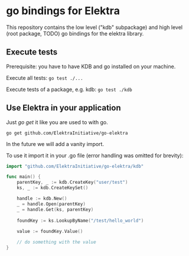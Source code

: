 # go bindings for Elektra

This repository contains the low level ("kdb" subpackage) and high level (root package, TODO) go bindings for the elektra library.

## Execute tests
Prerequisite: you have to have KDB and go installed on your machine.

Execute all tests:
`go test ./...`

Execute tests of a package, e.g. kdb:
`go test ./kdb`

## Use Elektra in your application
Just *go get* it like you are used to with go.

`go get github.com/ElektraInitiative/go-elektra`

In the future we will add a vanity import.

To use it import it in your .go file (error handling was omitted for brevity):

```go
import "github.com/ElektraInitiative/go-elektra/kdb"

func main() {
    parentKey, _ := kdb.CreateKey("user/test")
	ks, _ := kdb.CreateKeySet()

    handle := kdb.New()
	_ = handle.Open(parentKey)
    _ = handle.Get(ks, parentKey)
    
    foundKey := ks.LookupByName("/test/hello_world")
    
    value := foundKey.Value()

    // do something with the value
}
```
